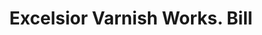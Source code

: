 ---
doi: 10.7916/D8X93PBD
date_other: '1890'
date_other_textual: 1890-1899
form: printed ephemera
genre:
- Invoices
name:
- Excelsior Varnish Works
object_in_context_url: https://biggert.cul.columbia.edu/items/view/ave_biggert_00987
subject_hierarchical_geographic:
- New York, New York, United States
subject_name:
- Excelsior Varnish Works
title: Excelsior Varnish Works. Bill
sort_title: Excelsior Varnish Works. Bill
call_number: ave_biggert_00987
coordinates:
- 40.71277777777778,-74.00583333333333
pid: ave_biggert_00987
identifiers: ave_biggert_00987
canvas_id: ldpd:396255
permalink: "/items/ave_biggert_00987/"
layout: iiif-image-page
---